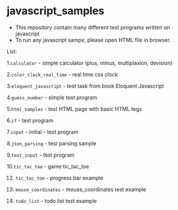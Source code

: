 # javascript_samples
- This repository contain many different test programs written on javascript
- To run any javascript sampe, please open HTML file in browser.

List:

1.```calculator```	- simple calculator (plus, minus, multiplaxion, devision)

2.```color_clock_real_time```	- real time css clock

3.```eloquent_javascript```	- test task from book Eloquent Javascript

4.```guess_number```	- simple test program

5.```html_samples```	- test HTML page with basic HTML tegs

6.```if```	- test program

7.```input```  -	initial - test program

8.```json_parsing```	- test parsing sample

9.```text_input``` - test program

10.```tic_tac_toe``` - game tic_tac_toe

12. ```tic_tac_toe``` - progress bar example

13. ```mouse_coordinates``` - mouse_coordinates test example


13. ```todo_list``` -  todo list test example
